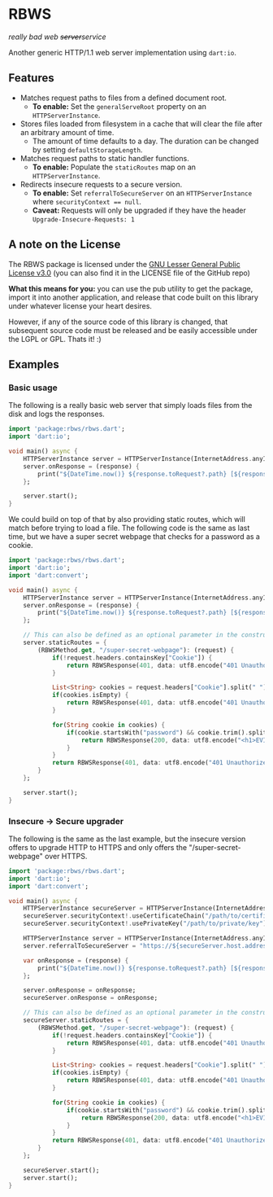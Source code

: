 # RBWS

*really bad web ~~server~~service*

Another generic HTTP/1.1 web server implementation using ```dart:io```.

## Features

- Matches request paths to files from a defined document root.
    - **To enable:** Set the ```generalServeRoot``` property on an ```HTTPServerInstance```.
- Stores files loaded from filesystem in a cache that will clear the file after an arbitrary amount of time.
    - The amount of time defaults to a day. The duration can be changed by setting ```defaultStorageLength```.
- Matches request paths to static handler functions.
    - **To enable:** Populate the ```staticRoutes``` map on an ```HTTPServerInstance```.
- Redirects insecure requests to a secure version.
    - **To enable:** Set ```referralToSecureServer``` on an ```HTTPServerInstance``` where ```securityContext == null```.
    - **Caveat:** Requests will only be upgraded if they have the header ```Upgrade-Insecure-Requests: 1```

## A note on the License

The RBWS package is licensed under the [GNU Lesser General Public License v3.0](https://www.gnu.org/licenses/lgpl-3.0.txt) (you can also find it in the LICENSE file of the GitHub repo)

**What this means for you:** you can use the pub utility to get the package, import it into another application, and release that code built on this library under whatever license your heart desires.

However, if any of the source code of this library is changed, that subsequent source code must be released and be easily accessible under the LGPL or GPL. Thats it! :)

## Examples

### Basic usage

The following is a really basic web server that simply loads files from the disk and logs the responses.

```dart
import 'package:rbws/rbws.dart';
import 'dart:io';

void main() async {
    HTTPServerInstance server = HTTPServerInstance(InternetAddress.anyIPv4, 80, generalServeRoot: "/path/to/webroot");
    server.onResponse = (response) {
        print("${DateTime.now()} ${response.toRequest?.path} [${response.status}]");
    };

    server.start();
}
```

We could build on top of that by also providing static routes, which will match before trying to load a file.
The following code is the same as last time, but we have a super secret webpage that checks for a password as a cookie.

```dart
import 'package:rbws/rbws.dart';
import 'dart:io';
import 'dart:convert';

void main() async {
    HTTPServerInstance server = HTTPServerInstance(InternetAddress.anyIPv4, 80, generalServeRoot: "/path/to/webroot");
    server.onResponse = (response) {
        print("${DateTime.now()} ${response.toRequest?.path} [${response.status}]");
    };

    // This can also be defined as an optional parameter in the constructor!
    server.staticRoutes = {
        (RBWSMethod.get, "/super-secret-webpage"): (request) {
            if(!request.headers.containsKey["Cookie"]) {
                return RBWSResponse(401, data: utf8.encode("401 Unauthorized"), headers: {"Content-Type": "text/plain"});
            }

            List<String> cookies = request.headers["Cookie"].split(" ");
            if(cookies.isEmpty) {
                return RBWSResponse(401, data: utf8.encode("401 Unauthorized"), headers: {"Content-Type": "text/plain"});
            }

            for(String cookie in cookies) {
                if(cookie.startsWith("password") && cookie.trim().split("=").last == "ImNotTheFBI") {
                    return RBWSResponse(200, data: utf8.encode("<h1>EVIDENCE:</h1><img src='evidence.jpeg' />"), headers: {"Content-Type": "text/html"});
                }
            }
            return RBWSResponse(401, data: utf8.encode("401 Unauthorized"), headers: {"Content-Type": "text/plain"});
        }
    };

    server.start();
}
```

### Insecure -> Secure upgrader

The following is the same as the last example, but the insecure version offers to upgrade HTTP to HTTPS and only offers the "/super-secret-webpage" over HTTPS.

```dart
import 'package:rbws/rbws.dart';
import 'dart:io';
import 'dart:convert';

void main() async {
    HTTPServerInstance secureServer = HTTPServerInstance(InternetAddress.anyIPv4, 443, generalServeRoot: "/path/to/webroot", securityContext: SecurityContext.defaultContext);
    secureServer.securityContext!.useCertificateChain("/path/to/certificate");
    secureServer.securityContext!.usePrivateKey("/path/to/private/key");

    HTTPServerInstance server = HTTPServerInstance(InternetAddress.anyIPv4, 80, generalServeRoot: "/path/to/webroot");  
    server.referralToSecureServer = "https://${secureServer.host.address}:${secureServer.port}"; // This will trigger Upgrade-Insecure-Requests: 1

    var onResponse = (response) {
        print("${DateTime.now()} ${response.toRequest?.path} [${response.status}]");
    };

    server.onResponse = onResponse;
    secureServer.onResponse = onResponse;

    // This can also be defined as an optional parameter in the constructor!
    secureServer.staticRoutes = {
        (RBWSMethod.get, "/super-secret-webpage"): (request) {
            if(!request.headers.containsKey["Cookie"]) {
                return RBWSResponse(401, data: utf8.encode("401 Unauthorized"), headers: {"Content-Type": "text/plain"});
            }

            List<String> cookies = request.headers["Cookie"].split(" ");
            if(cookies.isEmpty) {
                return RBWSResponse(401, data: utf8.encode("401 Unauthorized"), headers: {"Content-Type": "text/plain"});
            }

            for(String cookie in cookies) {
                if(cookie.startsWith("password") && cookie.trim().split("=").last == "ImNotTheFBI") {
                    return RBWSResponse(200, data: utf8.encode("<h1>EVIDENCE:</h1><img src='evidence.jpeg' />"), headers: {"Content-Type": "text/html"});
                }
            }
            return RBWSResponse(401, data: utf8.encode("401 Unauthorized"), headers: {"Content-Type": "text/plain"});
        }
    };

    secureServer.start();
    server.start();
}
```
